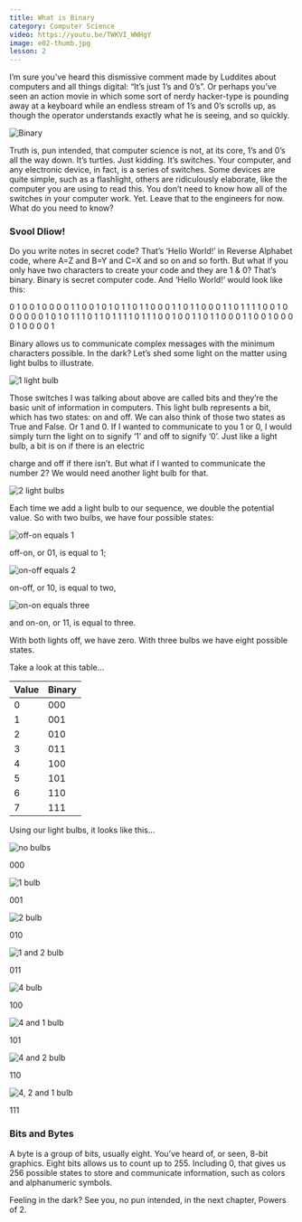 ```yaml
---
title: What is Binary
category: Computer Science
video: https://youtu.be/TWKVI_WWHgY
image: e02-thumb.jpg
lesson: 2
---
```


I’m sure you’ve heard this dismissive comment made by Luddites about
computers and all things digital: “It’s just 1’s and 0’s”. Or perhaps you’ve seen
an action movie in which some sort of nerdy hacker-type is pounding away at a
keyboard while an endless stream of 1’s and 0’s scrolls up, as though the operator
understands exactly what he is seeing, and so quickly.

![Binary](./image--023.png)

Truth is, pun intended, that computer science is not, at its core, 1’s and 0’s all the
way down. It’s turtles. Just kidding. It’s switches. Your computer, and any
electronic device, in fact, is a series of switches. Some devices are quite simple,
such as a flashlight, others are ridiculously elaborate, like the computer you are
using to read this. You don’t need to know how all of the switches in your
computer work. Yet. Leave that to the engineers for now. What do you need to
know?

### Svool Dliow!

Do you write notes in secret code? That’s ‘Hello World!’ in Reverse Alphabet code,
where A=Z and B=Y and C=X and so on and so forth. But what if you only have
two characters to create your code and they are 1 & 0? That’s binary. Binary is
secret computer code. And ‘Hello World!’ would look like this:

0 1 0 0 1 0 0 0 0 1 1 0 0 1 0 1 0 1 1 0 1 1 0 0 0 1 1 0 1 1 0 0 0 1 1 0 1 1 1 1 0 0 1 0 0 0 0 0 0 1 0 1 0 1 1 1 0 1 1 0 1 1 1 1 0 1 1 1 0 0 1 0 0 1 1 0 1 1 0 0 0 1 1 0 0 1 0 0 0 0 1 0 0 0 0 1

Binary allows us to communicate complex messages with the minimum
characters possible. In the dark? Let’s shed some light on the matter using light
bulbs to illustrate.

![1 light bulb](./image--024.png)

Those switches I was talking about above are called bits and they’re the basic unit
of information in computers. This light bulb represents a bit, which has two states:
on and off. We can also think of those two states as True and False. Or 1 and 0. If I
wanted to communicate to you 1 or 0, I would simply turn the light on to signify
‘1’ and off to signify ‘0’. Just like a light bulb, a bit is on if there is an electric

charge and off if there isn’t. But what if I wanted to communicate the number 2?
We would need another light bulb for that.

![2 light bulbs](./image--025.png)

Each time we add a light bulb to our sequence, we double the potential value. So
with two bulbs, we have four possible states:

![off-on equals 1](./image--026.png)

off-on, or 01, is equal to 1;

![on-off equals 2](./image--027.png)

on-off, or 10, is equal to two,

![on-on equals three](./image--028.png)

and on-on, or 11, is equal to three.

With both lights off, we have zero. With three bulbs we have eight possible states.

Take a look at this table...

| Value | Binary |
| ----- | ------ |
| 0     | 000    |
| 1     | 001    |
| 2     | 010    |
| 3     | 011    |
| 4     | 100    |
| 5     | 101    |
| 6     | 110    |
| 7     | 111    |

Using our light bulbs, it looks like this...

![no bulbs](./image--029.png)

000

![1 bulb](./image--031.png)

001

![2 bulb](./image--032.png)

010

![1 and 2 bulb](./image--033.png)

011

![4 bulb](./image--034.png)

100

![4 and 1 bulb](./image--035.png)

101

![4 and 2 bulb](./image--036.png)

110

![4, 2 and 1 bulb](./image--037.png)

111

### Bits and Bytes

A byte is a group of bits, usually eight. You’ve heard of, or seen, 8-bit graphics.
Eight bits allows us to count up to 255. Including 0, that gives us 256 possible states to store and
communicate information, such as colors and alphanumeric symbols.

Feeling in the dark? See you, no pun intended, in the next chapter, Powers of 2.
